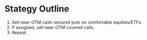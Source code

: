 # Stategy Outline

1. Sell near-OTM cash-secured puts on comfortable equities/ETFs.
2. If assigned, sell near-OTM covered calls.
3. Repeat.
